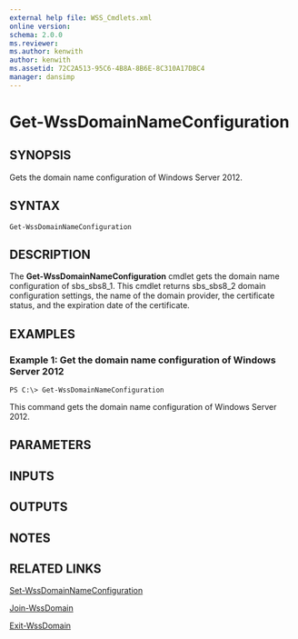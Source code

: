 ```yaml
---
external help file: WSS_Cmdlets.xml
online version: 
schema: 2.0.0
ms.reviewer:
ms.author: kenwith
author: kenwith
ms.assetid: 72C2A513-95C6-4B8A-8B6E-8C310A17DBC4
manager: dansimp
---
```


# Get-WssDomainNameConfiguration

## SYNOPSIS
Gets the domain name configuration of Windows Server 2012.

## SYNTAX

```
Get-WssDomainNameConfiguration
```

## DESCRIPTION
The **Get-WssDomainNameConfiguration** cmdlet gets the domain name configuration of sbs_sbs8_1.
This cmdlet returns sbs_sbs8_2 domain configuration settings, the name of the domain provider, the certificate status, and the expiration date of the certificate.

## EXAMPLES

### Example 1: Get the domain name configuration of Windows Server 2012
```
PS C:\> Get-WssDomainNameConfiguration
```

This command gets the domain name configuration of Windows Server 2012.

## PARAMETERS

## INPUTS

## OUTPUTS

## NOTES

## RELATED LINKS

[Set-WssDomainNameConfiguration](./Set-WssDomainNameConfiguration.md)

[Join-WssDomain](./Join-WssDomain.md)

[Exit-WssDomain](./Exit-WssDomain.md)


